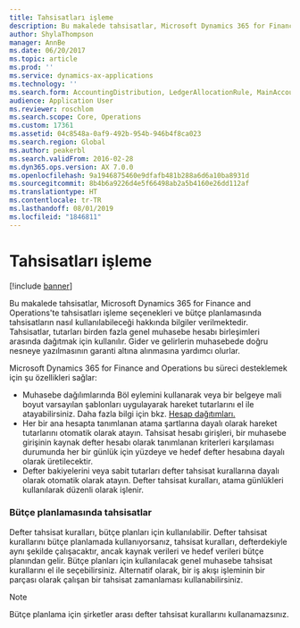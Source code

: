 ```yaml
---
title: Tahsisatları işleme
description: Bu makalede tahsisatlar, Microsoft Dynamics 365 for Finance and Operations'te tahsisatları işleme seçenekleri ve bütçe planlamasında tahsisatların nasıl kullanılabileceği hakkında bilgiler verilmektedir. Tahsisatlar, tutarları birden fazla genel muhasebe hesabı birleşimleri arasında dağıtmak için kullanılır. Gider ve gelirlerin muhasebede doğru nesneye yazılmasının garanti altına alınmasına yardımcı olurlar.
author: ShylaThompson
manager: AnnBe
ms.date: 06/20/2017
ms.topic: article
ms.prod: ''
ms.service: dynamics-ax-applications
ms.technology: ''
ms.search.form: AccountingDistribution, LedgerAllocationRule, MainAccount
audience: Application User
ms.reviewer: roschlom
ms.search.scope: Core, Operations
ms.custom: 17361
ms.assetid: 04c8548a-0af9-492b-954b-946b4f8ca023
ms.search.region: Global
ms.author: peakerbl
ms.search.validFrom: 2016-02-28
ms.dyn365.ops.version: AX 7.0.0
ms.openlocfilehash: 9a1946875460e9dfafb481b288a6d6a10ba8931d
ms.sourcegitcommit: 8b4b6a9226d4e5f66498ab2a5b4160e26dd112af
ms.translationtype: HT
ms.contentlocale: tr-TR
ms.lasthandoff: 08/01/2019
ms.locfileid: "1846811"
---
```

# <a name="process-allocations"></a>Tahsisatları işleme

[!include [banner](../includes/banner.md)]

Bu makalede tahsisatlar, Microsoft Dynamics 365 for Finance and Operations'te tahsisatları işleme seçenekleri ve bütçe planlamasında tahsisatların nasıl kullanılabileceği hakkında bilgiler verilmektedir. Tahsisatlar, tutarları birden fazla genel muhasebe hesabı birleşimleri arasında dağıtmak için kullanılır. Gider ve gelirlerin muhasebede doğru nesneye yazılmasının garanti altına alınmasına yardımcı olurlar.

Microsoft Dynamics 365 for Finance and Operations bu süreci desteklemek için şu özellikleri sağlar:

-   Muhasebe dağılımlarında Böl eylemini kullanarak veya bir belgeye mali boyut varsayılan şablonları uygulayarak hareket tutarlarını el ile atayabilirsiniz. Daha fazla bilgi için bkz.  [Hesap dağıtımları.](../accounts-payable/accounting-distributions.md)
-   Her bir ana hesapta tanımlanan atama şartlarına dayalı olarak hareket tutarlarını otomatik olarak atayın. Tahsisat hesabı girişleri, bir muhasebe girişinin kaynak defter hesabı olarak tanımlanan kriterleri karşılaması durumunda her bir günlük için yüzdeye ve hedef defter hesabına dayalı olarak üretilecektir.
-   Defter bakiyelerini veya sabit tutarları defter tahsisat kurallarına dayalı olarak otomatik olarak atayın. Defter tahsisat kuralları, atama günlükleri kullanılarak düzenli olarak işlenir. 

###  <a name="allocations-in-budget-planning"></a>Bütçe planlamasında tahsisatlar

Defter tahsisat kuralları, bütçe planları için kullanılabilir. Defter tahsisat kurallarını bütçe planlamada kullanıyorsanız, tahsisat kuralları, defterdekiyle aynı şekilde çalışacaktır, ancak kaynak verileri ve hedef verileri bütçe planından gelir. Bütçe planları için kullanılacak genel muhasebe tahsisat kurallarını el ile seçebilirsiniz. Alternatif olarak, bir iş akışı işleminin bir parçası olarak çalışan bir tahsisat zamanlaması kullanabilirsiniz.

> [!NOTE]
> Bütçe planlama için şirketler arası defter tahsisat kurallarını kullanamazsınız.





